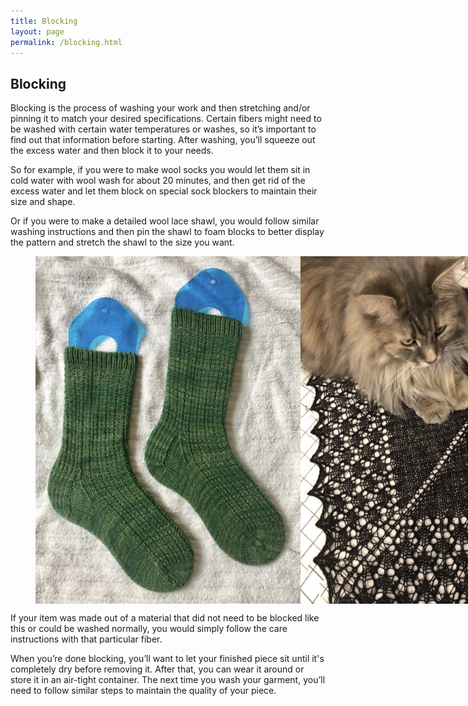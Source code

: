 ```yaml
---
title: Blocking
layout: page
permalink: /blocking.html
---
```


## Blocking
Blocking is the process of washing your work and then stretching and/or pinning it to match your desired specifications. Certain fibers might need to be washed with certain water temperatures or washes, so it’s important to find out that information before starting. After washing, you’ll squeeze out the excess water and then block it to your needs.

So for example, if you were to make wool socks you would let them sit in cold water with wool wash for about 20 minutes, and then get rid of the excess water and let them block on special sock blockers to maintain their size and shape. 

Or if you were to make a detailed wool lace shawl, you would follow similar washing instructions and then pin the shawl to foam blocks to better display the pattern and stretch the shawl to the size you want. 

<figure class="half" style="display:flex">
    <img style="width:image width px" src="assets/img/green_socks.jpg">
    <img style="width:image width px" src="assets/img/shawl_blocking.jpg">
    <figcaption>Blocking socks with blockers and shawl with pins.</figcaption>
</figure>

If your item was made out of a material that did not need to be blocked like this or could be washed normally, you would simply follow the care instructions with that particular fiber. 

When you’re done blocking, you’ll want to let your finished piece sit until it's completely dry before removing it. After that, you can wear it around or store it in an air-tight container. The next time you wash your garment, you’ll need to follow similar steps to maintain the quality of your piece. 


